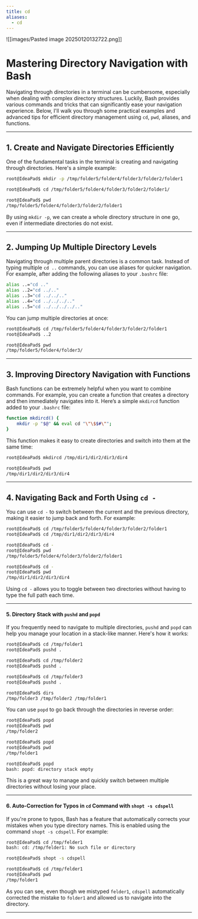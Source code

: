 ```yaml
---
title: cd
aliases:
  - cd
---
```

![[images/Pasted image 20250120132722.png]]
# Mastering Directory Navigation with Bash

Navigating through directories in a terminal can be cumbersome, especially when dealing with complex directory structures. Luckily, Bash provides various commands and tricks that can significantly ease your navigation experience. Below, I'll walk you through some practical examples and advanced tips for efficient directory management using `cd`, `pwd`, aliases, and functions.

---

## **1. Create and Navigate Directories Efficiently**

One of the fundamental tasks in the terminal is creating and navigating through directories. Here's a simple example:

```bash
root@IdeaPad$ mkdir -p /tmp/folder5/folder4/folder3/folder2/folder1

root@IdeaPad$ cd /tmp/folder5/folder4/folder3/folder2/folder1/

root@IdeaPad$ pwd
/tmp/folder5/folder4/folder3/folder2/folder1

```

By using `mkdir -p`, we can create a whole directory structure in one go, even if intermediate directories do not exist.

---

## **2. Jumping Up Multiple Directory Levels**

Navigating through multiple parent directories is a common task. Instead of typing multiple `cd ..` commands, you can use aliases for quicker navigation. For example, after adding the following aliases to your `.bashrc` file:

```bash
alias ..="cd .."
alias ..2="cd ../.."
alias ..3="cd ../../.."
alias ..4="cd ../../../.."
alias ..5="cd ../../../../.."
```

You can jump multiple directories at once:

```bash
root@IdeaPad$ cd /tmp/folder5/folder4/folder3/folder2/folder1
root@IdeaPad$ ..2

root@IdeaPad$ pwd
/tmp/folder5/folder4/folder3/
```

---

## **3. Improving Directory Navigation with Functions**

Bash functions can be extremely helpful when you want to combine commands. For example, you can create a function that creates a directory and then immediately navigates into it. Here’s a simple `mkdircd` function added to your `.bashrc` file:

```bash
function mkdircd() {
    mkdir -p "$@" && eval cd "\"\$$#\"";
}
```

This function makes it easy to create directories and switch into them at the same time:

```bash
root@IdeaPad$ mkdircd /tmp/dir1/dir2/dir3/dir4

root@IdeaPad$ pwd
/tmp/dir1/dir2/dir3/dir4
```

---

## **4. Navigating Back and Forth Using `cd -`**

You can use `cd -` to switch between the current and the previous directory, making it easier to jump back and forth. For example:

```bash
root@IdeaPad$ cd /tmp/folder5/folder4/folder3/folder2/folder1
root@IdeaPad$ cd /tmp/dir1/dir2/dir3/dir4

root@IdeaPad$ cd -
root@IdeaPad$ pwd
/tmp/folder5/folder4/folder3/folder2/folder1

root@IdeaPad$ cd -
root@IdeaPad$ pwd
/tmp/dir1/dir2/dir3/dir4
```

Using `cd -` allows you to toggle between two directories without having to type the full path each time.

---

#### **5. Directory Stack with `pushd` and `popd`**

If you frequently need to navigate to multiple directories, `pushd` and `popd` can help you manage your location in a stack-like manner. Here's how it works:

```bash
root@IdeaPad$ cd /tmp/folder1
root@IdeaPad$ pushd .

root@IdeaPad$ cd /tmp/folder2
root@IdeaPad$ pushd .

root@IdeaPad$ cd /tmp/folder3
root@IdeaPad$ pushd .

root@IdeaPad$ dirs
/tmp/folder3 /tmp/folder2 /tmp/folder1
```

You can use `popd` to go back through the directories in reverse order:

```bash
root@IdeaPad$ popd
root@IdeaPad$ pwd
/tmp/folder2

root@IdeaPad$ popd
root@IdeaPad$ pwd
/tmp/folder1

root@IdeaPad$ popd
bash: popd: directory stack empty
```

This is a great way to manage and quickly switch between multiple directories without losing your place.

---

#### **6. Auto-Correction for Typos in `cd` Command with `shopt -s cdspell`**

If you're prone to typos, Bash has a feature that automatically corrects your mistakes when you type directory names. This is enabled using the command `shopt -s cdspell`. For example:

```bash
root@IdeaPad$ cd /tmp/felder1
bash: cd: /tmp/felder1: No such file or directory

root@IdeaPad$ shopt -s cdspell

root@IdeaPad$ cd /tmp/felder1
root@IdeaPad$ pwd
/tmp/folder1
```

As you can see, even though we mistyped `felder1`, `cdspell` automatically corrected the mistake to `folder1` and allowed us to navigate into the directory.

---
